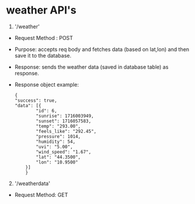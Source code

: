 # weather API's

1. '/weather'
- Request Method : POST
- Purpose: accepts req body and fetches data (based on lat,lon) and then save it to the database.
- Response: sends the weather data (saved in database table) as response.
- Response object example: 

    ````````
    {
    "success": true,
    "data": [{
            "id": 6,
            "sunrise": 1716003949,
            "sunset": 1716057583,
            "temp": "293.00",
            "feels_like": "292.45",
            "pressure": 1014,
            "humidity": 54,
            "uvi": "5.00",
            "wind_speed": "1.67",
            "lat": "44.3500",
            "lon": "10.9500"
        }]
        }
    ````````
2. '/weatherdata'
- Request Method: GET